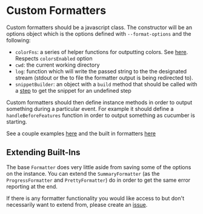 # Custom Formatters

Custom formatters should be a javascript class. The constructor will be an options object  which is the options defined with `--format-options` and the following:

* `colorFns`: a series of helper functions for outputting colors. See [here](/src/formatters/get_color_fns). Respects `colorsEnabled` option
* `cwd`: the current working directory
* `log`: function which will write the passed string to the the designated stream (stdout or the to file the formatter output is being redirected to).
* `snippetBuilder`: an object with a `build` method that should be called with a [step](/src/models/step.js) to get the snippet for an undefined step

Custom formatters should then define instance methods in order to output something during a particular event. For example it should define a `handleBeforeFeatures` function in order to output something as cucumber is starting.

See a couple examples [here](/features/custom_formatter.feature) and the built in formatters [here](/src/formatter)

## Extending Built-Ins

The base `Formatter` does very little aside from saving some of the options on the instance. You can extend the `SummaryFormatter` (as the `ProgressFormatter` and `PrettyFormatter`) do in order to get the same error reporting at the end.

If there is any formatter functionality you would like access to but don't necessarily want to extend from, please create an [issue](https://github.com/cucumber/cucumber-js).
